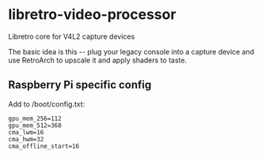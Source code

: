 # libretro-video-processor
Libretro core for V4L2 capture devices

The basic idea is this -- plug your legacy console into a capture device and use RetroArch to upscale it and apply shaders to taste.

## Raspberry Pi specific config

Add to /boot/config.txt:
```
gpu_mem_256=112
gpu_mem_512=368
cma_lwm=16
cma_hwm=32
cma_offline_start=16
```
